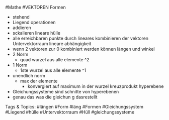  #Mathe #VEKTOREN Formen
  - stehend
  - Liegend
 operationen
  - addieren
  - sckalieren
 lineare hülle
  - alle erreichbaren punkte durch lineares kombinieren der vektoren
 Untervektorraum
 lineare abhängigkeit
  - wenn 2 vektoren zur 0 kombiniert werden können
 längen und winkel
  - 2 Norm
    - quad wurzel aus alle elemente ^2
  - 1 Norm 
    - 1ste wurzel aus alle elemente ^1
  - unendlich norm 
    - max der elemente
      - konvergiert auf maximum in der wurzel
 kreuzprodukt
 hyperebene
  - Gleichungssysteme sind schnitte von hyperebenen
  - genau das was die gleichun g dasrestellt

   Tags & Topics:
   #längen
   #Form
   #läng
   #Formen
   #Gleichungssystem
   #Liegend
   #hülle
   #Untervektorraum
   #Hüll
   #gleichungssysteme